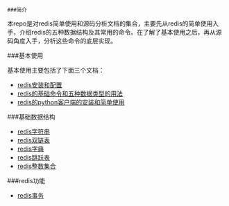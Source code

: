 	###简介

本repo是对redis简单使用和源码分析文档的集合，主要先从redis的简单使用入手，介绍redis的五种数据结构及其常用的命令。在了解了基本使用之后，再从源码角度入手，分析这些命令的底层实现。

###基本使用

基本使用主要包括了下面三个文档：

- [redis安装和配置](usage/redis_setup.md)
- [redis的基础命令和五种数据类型的用法](usage/redis_usage.md)
- [redis的python客户端的安装和简单使用](usage/redis_py_client.md)

###基础数据结构

- [redis字符串](structure/redis_string.md)
- [redis双链表](structure/redis_doublelinklist.md)
- [redis字典](structure/redis_dict.md)
- [redis跳跃表](structure/redis_skiplist.md)
- [redis整数集合](structure/redis_intset.md)

###redis功能

- [redis事务](function/redis_transaction.md)




